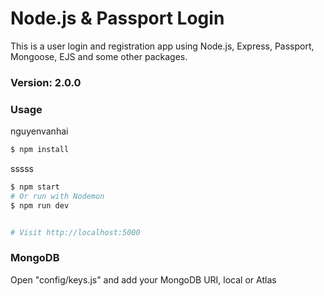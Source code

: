 # Node.js & Passport Login

This is a user login and registration app using Node.js, Express, Passport, Mongoose, EJS and some other packages.

### Version: 2.0.0
### Usage
nguyenvanhai
```sh
$ npm install
```
sssss
```sh
$ npm start
# Or run with Nodemon
$ npm run dev


# Visit http://localhost:5000
```

### MongoDB

Open "config/keys.js" and add your MongoDB URI, local or Atlas
